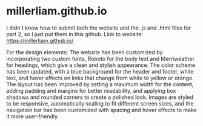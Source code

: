 # millerliam.github.io


I didn't know how to submit both the website and the .js and .html files for part 2, so I just put them in this github. 
Link to website: https://millerliam.github.io/

For the design elements: The website has been customized by incorporating two custom fonts, Roboto for the body text and Merriweather for headings, which give a clean and stylish appearance. The color scheme has been updated, with a blue background for the header and footer, white text, and hover effects on links that change from white to yellow or orange. The layout has been improved by setting a maximum width for the content, adding padding and margins for better readability, and applying box shadows and rounded corners to create a polished look. Images are styled to be responsive, automatically scaling to fit different screen sizes, and the navigation bar has been customized with spacing and hover effects to make it more user-friendly. 




